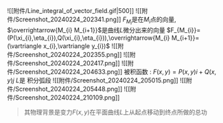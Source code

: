 ![[附件/Line_integral_of_vector_field.gif|500]]
![[附件/Screenshot_20240224_202341.png]]
	$F_{M_{i}}$是在$M_{i}$点的向量, $\overrightarrow{M_{i} M_{i+1}}$是曲线$L$微分出来的向量
	$F_{M_{i}}=(P(\xi_{i},\eta_{i}),Q(\xi_{i},\eta_{i})),\overrightarrow{M_{i} M_{i+1}}=(\vartriangle x_{i},\vartriangle y_{i})$
![[附件/Screenshot_20240224_202355.png]]
![[附件/Screenshot_20240224_202417.png]]
![[附件/Screenshot_20240224_204633.png]]
被积函数 : $F(x,y)=P(x,y)i+Q(x,y)j$ 
$L$是 积分弧段
![[附件/Screenshot_20240224_205015.png]]
![[附件/Screenshot_20240224_205448.png]]
![[附件/Screenshot_20240224_210109.png]]

> 其物理背景是变力$F(x,y)$在平面曲线$L$上从起点移动到终点所做的总功
